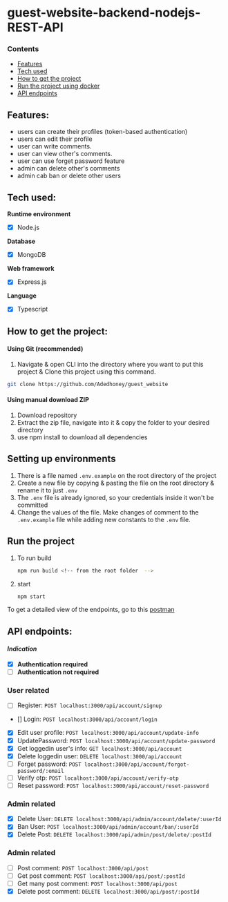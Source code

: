 # guest-website-backend-nodejs-REST-API

### Contents

-   [Features](#features)
-   [Tech used](#tech-used)
-   [How to get the project](#how-to-get-the-project)
-   [Run the project using docker](#run-the-project-using-docker)
-   [API endpoints](#api-endpoints)

## Features:

-   users can create their profiles (token-based authentication)
-   users can edit their profile
-   user can write comments.
-   user can view other's comments.
-   user can use forget password feature
-   admin can delete other's comments
-   admin cab ban or delete other users

## Tech used:

**Runtime environment**

-   [x] Node.js

**Database**

-   [x] MongoDB

**Web framework**

-   [x] Express.js

**Language**

-   [x] Typescript

## How to get the project:

#### Using Git (recommended)

1. Navigate & open CLI into the directory where you want to put this project & Clone this project using this command.

```bash
git clone https://github.com/Adedhoney/guest_website
```

#### Using manual download ZIP

1. Download repository
2. Extract the zip file, navigate into it & copy the folder to your desired directory
3. use npm install to download all dependencies

## Setting up environments

1. There is a file named `.env.example` on the root directory of the project
2. Create a new file by copying & pasting the file on the root directory & rename it to just `.env`
3. The `.env` file is already ignored, so your credentials inside it won't be committed
4. Change the values of the file. Make changes of comment to the `.env.example` file while adding new constants to the `.env` file.

## Run the project

1. To run build

    ```bash
    npm run build <!-- from the root folder  -->
    ```

2. start

    ```bash
    npm start
    ```

To get a detailed view of the endpoints, go to this [postman](https://lets-blog.netlify.app/all_blogs)

## API endpoints:

#### _Indication_

-   [x] **Authentication required**
-   [ ] **Authentication not required**

### User related

-   [ ] Register: `POST localhost:3000/api/account/signup`
-   [] Login: `POST localhost:3000/api/account/login`
-   [x] Edit user profile: `POST localhost:3000/api/account/update-info`
-   [x] UpdatePassword: `POST localhost:3000/api/account/update-password`
-   [x] Get loggedin user's info: `GET localhost:3000/api/account`
-   [x] Delete loggedin user: `DELETE localhost:3000/api/account`
-   [ ] Forget password: `POST localhost:3000/api/account/forgot-password/:email`
-   [ ] Verify otp: `POST localhost:3000/api/account/verify-otp`
-   [ ] Reset password: `POST localhost:3000/api/account/reset-password`

### Admin related

-   [x] Delete User: `DELETE localhost:3000/api/admin/account/delete/:userId`
-   [x] Ban User: `POST localhost:3000/api/admin/account/ban/:userId`
-   [x] Delete Post: `DELETE localhost:3000/api/admin/post/delete/:postId`

### Admin related

-   [ ] Post comment: `POST localhost:3000/api/post`
-   [ ] Get post comment: `POST localhost:3000/api/post/:postId`
-   [ ] Get many post comment: `POST localhost:3000/api/post`
-   [x] Delete post comment: `DELETE localhost:3000/api/post/:postId`
